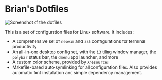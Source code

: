 # Brian's Dotfiles

![Screenshot of the dotfiles](https://i.imgur.com/xotGUf7.png)

This is a set of configuration files for Linux software. It includes:
* A comprehensive set of `neovim` and `zsh` configurations for terminal
  productivity
* An all-in-one desktop config set, with the `i3` tiling window manager,
  the `polybar` status bar, the `dmenu` app launcher, and more
* A custom color scheme, provided by `Xresources`
* Makefile-based auto-symlinking for all configuration files. Also provides
  automatic font installation and simple dependency management.
